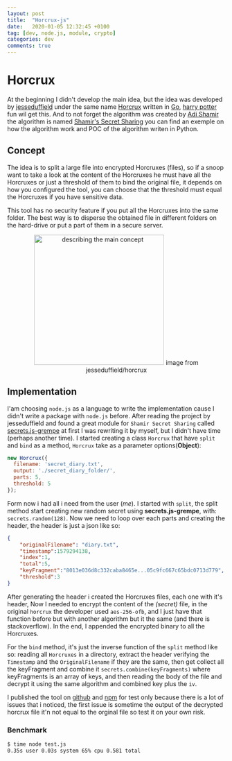 ```yaml
---
layout: post
title:  "Horcrux-js"
date:   2020-01-05 12:32:45 +0100
tag: [dev, node.js, module, crypto]
categories: dev
comments: true
---
```

# Horcrux
At the beginning I didn't develop the main idea, but the idea was developed by [jesseduffield](https://github.com/jesseduffield) under the same name [Horcrux](https://github.com/jesseduffield/horcrux) written in [Go](https://golang.org/), [harry potter](https://harrypotter.fandom.com/wiki/Horcrux) fun wil get this. And to not forget the algorithm was created by [Adi Shamir](https://en.wikipedia.org/wiki/Adi_Shamir) the algorithm is named [Shamir's Secret Sharing](https://en.wikipedia.org/wiki/Shamir%27s_Secret_Sharing) you can find an exemple on how the algorithm work and POC of the algorithm writen in Python.

## Concept
The idea is to split a large file into encrypted Horcruxes (files), so if a snoop want to take a look at the content of the Horcruxes he must have all the Horcruxes or just a threshold of them to bind the original file, it depends on how you configured the tool, you can choose that the threshold must equal the Horcruxes if you have sensitive data.

This tool has no security feature if you put all the Horcruxes into the same folder. The best way is to disperse the obtained file in different folders on the hard-drive or put a part of them in a secure server.
<p align="center">
  <img src="{{ site.baseurl }}/assets/images/horcrux-concept.png" width="300px" alt="describing the main concept">
  image from jesseduffield/horcrux
</p>

## Implementation
I'am choosing `node.js` as a language to write the implementation cause I didn't write a package with `node.js` before.
After reading the project by jesseduffield and found a great module for `Shamir Secret Sharing` called [secrets.js-grempe](https://github.com/grempe/secrets.js) at first I was rewriting it by myself, but I didn't have time (perhaps another time). I started creating a class `Horcrux` that have `split` and `bind` as a method, `Horcrux` take as a parameter options(__Object__):

```javascript
new Horcrux({
  filename: 'secret_diary.txt',
  output: './secret_diary_folder/',
  parts: 5,
  threshold: 5
});
```

Form now i had all i need from the user (_me_). I started with `split`, the split method start creating new random secret using __secrets.js-grempe__, with: `secrets.random(128)`. Now we need to loop over each parts and creating the header, the header is just a json like so:

```json
{
    "originalFilename": "diary.txt",
    "timestamp":1579294138,
    "index":1,
    "total":5,
    "keyFragment":"8013e036d8c332caba8465e...05c9fc667c65bdc0713d779",
    "threshold":3
}
```

After generating the header i created the Horcruxes files, each one with it's header, Now I needed to encrypt the content of the _(secret)_ file, in the original `horcrux` the developer used `aes-256-ofb`, and I just have that function before but with another algorithm but it the same (and there is stackoverflow). In the end, I appended the encrypted binary to all the Horcruxes.

For the `bind` method, it's just the inverse function of the `split` method like so: reading all `Horcruxes` in a directory, extract the header verifying the `Timestamp` and the `OriginalFilename` if they are the same, then get collect all the keyFragment and combine it `secrets.combine(keyFragments)` where keyFragments is an array of keys, and then reading the body of the file and decrypt it using the same algorithm and combined key plus the `iv`.

I published the tool on [github](https://github.com/hihebark/horcrux-js) and [npm](https://www.npmjs.com/package/horcrux-js) for test only because there is a lot of issues that i noticed, the first issue is sometime the output of the decrypted horcrux file it'n not equal to the orginal file so test it on your own risk.

### Benchmark

```bash
$ time node test.js
0.35s user 0.03s system 65% cpu 0.581 total
```
